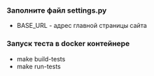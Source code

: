 ### Заполните файл settings.py

- BASE_URL - адрес главной страницы сайта

### Запуск теста в docker контейнере

- make build-tests
- make run-tests


